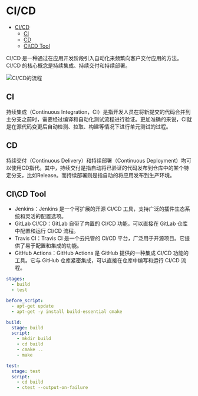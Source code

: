 # CI/CD

- [CI/CD](#cicd)
  - [CI](#ci)
  - [CD](#cd)
  - [CI\\CD Tool](#cicd-tool)

CI/CD 是一种通过在应用开发阶段引入自动化来频繁向客户交付应用的方法。CI/CD 的核心概念是持续集成、持续交付和持续部署。

![CI/CD的流程](https://www.redhat.com/rhdc/managed-files/ci-cd-flow-desktop.png?cicd=32h281b)

## CI

持续集成（Continuous Integration，CI）是指开发人员在将新提交的代码合并到主分支之前时，需要经过编译和自动化测试流程进行验证。更加准确的来说，CI就是在源代码变更后自动检测、拉取、构建等情况下进行单元测试的过程。

## CD

持续交付（Continuous Delivery）和持续部署（Continuous Deployment）均可以使用CD指代。其中，持续交付是指自动将已验证的代码发布到仓库中的某个特定分支，比如Release。而持续部署则是指自动的将应用发布到生产环境。

## CI\CD Tool

- Jenkins：Jenkins 是一个可扩展的开源 CI/CD 工具，支持广泛的插件生态系统和灵活的配置选项。
- GitLab CI/CD：GitLab 自带了内置的 CI/CD 功能，可以直接在 GitLab 仓库中配置和运行 CI/CD 流程。
- Travis CI：Travis CI 是一个云托管的 CI/CD 平台，广泛用于开源项目。它提供了易于配置和集成的功能。
- GitHub Actions：GitHub Actions 是 GitHub 提供的一种集成 CI/CD 功能的工具。它与 GitHub 仓库紧密集成，可以直接在仓库中编写和运行 CI/CD 流程。

```yaml
stages:
  - build
  - test

before_script:
  - apt-get update
  - apt-get -y install build-essential cmake

build:
  stage: build
  script:
    - mkdir build
    - cd build
    - cmake ..
    - make

test:
  stage: test
  script:
    - cd build
    - ctest --output-on-failure
```
